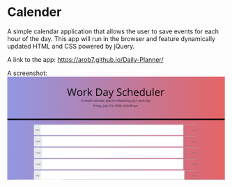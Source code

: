 # Calender
A simple calendar application that allows the user to save events for each hour of the day. 
This app will run in the browser and feature dynamically updated HTML and CSS powered by jQuery.

A link to the app: https://arob7.github.io/Daily-Planner/

A screenshot: <img src="/images/screenshot.PNG" width="500">
